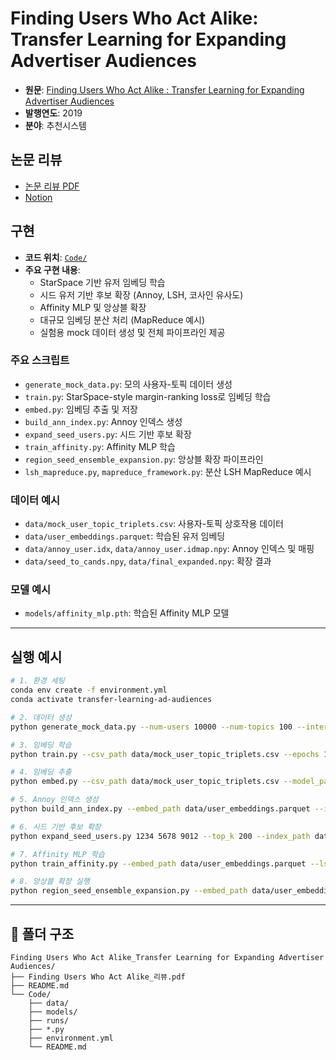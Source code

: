 # Finding Users Who Act Alike: Transfer Learning for Expanding Advertiser Audiences

- **원문**: [Finding Users Who Act Alike : Transfer Learning for Expanding Advertiser Audiences](https://www.pinterestlabs.com/media/phkg2uau/transferlearning-kdd2019.pdf)
- **발행연도**: 2019
- **분야**: 추천시스템

## 논문 리뷰

- [논문 리뷰 PDF](./Finding%20Users%20Who%20Act%20Alike(Transfer%20Learning%20for%20Expanding%20Advertiser%20Audiences)%20논문%20리뷰.pdf)
- [Notion](https://roasted-rake-be8.notion.site/Finding-Users-Who-Act-Alike-Transfer-Learning-for-Expanding-Advertiser-Audiences-1dc818aea60f80c0a738e856a4b1dfb2)

## 구현

- **코드 위치**: [`Code/`](./Code)
- **주요 구현 내용**:
  - StarSpace 기반 유저 임베딩 학습
  - 시드 유저 기반 후보 확장 (Annoy, LSH, 코사인 유사도)
  - Affinity MLP 및 앙상블 확장
  - 대규모 임베딩 분산 처리 (MapReduce 예시)
  - 실험용 mock 데이터 생성 및 전체 파이프라인 제공

### 주요 스크립트
- `generate_mock_data.py`: 모의 사용자-토픽 데이터 생성
- `train.py`: StarSpace-style margin-ranking loss로 임베딩 학습
- `embed.py`: 임베딩 추출 및 저장
- `build_ann_index.py`: Annoy 인덱스 생성
- `expand_seed_users.py`: 시드 기반 후보 확장
- `train_affinity.py`: Affinity MLP 학습
- `region_seed_ensemble_expansion.py`: 앙상블 확장 파이프라인
- `lsh_mapreduce.py`, `mapreduce_framework.py`: 분산 LSH MapReduce 예시

### 데이터 예시
- `data/mock_user_topic_triplets.csv`: 사용자-토픽 상호작용 데이터
- `data/user_embeddings.parquet`: 학습된 유저 임베딩
- `data/annoy_user.idx`, `data/annoy_user.idmap.npy`: Annoy 인덱스 및 매핑
- `data/seed_to_cands.npy`, `data/final_expanded.npy`: 확장 결과

### 모델 예시
- `models/affinity_mlp.pth`: 학습된 Affinity MLP 모델

---

## 실행 예시

```bash
# 1. 환경 세팅
conda env create -f environment.yml
conda activate transfer-learning-ad-audiences

# 2. 데이터 생성
python generate_mock_data.py --num-users 10000 --num-topics 100 --interactions-per-user 50

# 3. 임베딩 학습
python train.py --csv_path data/mock_user_topic_triplets.csv --epochs 10 --batch_size 256 --dim 32 --lr 1e-3 --margin 0.2 --es_patience 3

# 4. 임베딩 추출
python embed.py --csv_path data/mock_user_topic_triplets.csv --model_path runs/<timestamp>/user_encoder_best.pth --out_path data/user_embeddings.parquet --format parquet

# 5. Annoy 인덱스 생성
python build_ann_index.py --embed_path data/user_embeddings.parquet --index_path data/annoy_user.idx --metric angular --n_trees 50

# 6. 시드 기반 후보 확장
python expand_seed_users.py 1234 5678 9012 --top_k 200 --index_path data/annoy_user.idx --search_k 500 --pairs_out data/seed_to_cands.npy

# 7. Affinity MLP 학습
python train_affinity.py --embed_path data/user_embeddings.parquet --lsh_pairs data/seed_to_cands.npy --out_dir models --dim 32 --epochs 10 --batch 512

# 8. 앙상블 확장 실행
python region_seed_ensemble_expansion.py --embed_path data/user_embeddings.parquet --seed_ids 1234 5678 9012 --n_workers 4 --n_trees 10 --top_k_lsh 200 --top_k_final 100 --out_path data/final_expanded.npy
```

---

## 📂 폴더 구조

```
Finding Users Who Act Alike_Transfer Learning for Expanding Advertiser Audiences/
├── Finding Users Who Act Alike_리뷰.pdf
├── README.md
└── Code/
    ├── data/
    ├── models/
    ├── runs/
    ├── *.py
    ├── environment.yml
    └── README.md
```
